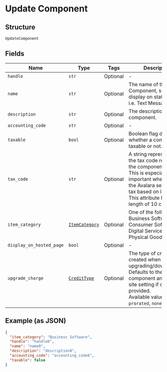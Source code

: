 
# Update Component

## Structure

`UpdateComponent`

## Fields

| Name | Type | Tags | Description |
|  --- | --- | --- | --- |
| `handle` | `str` | Optional | - |
| `name` | `str` | Optional | The name of the Component, suitable for display on statements. i.e. Text Messages. |
| `description` | `str` | Optional | The description of the component. |
| `accounting_code` | `str` | Optional | - |
| `taxable` | `bool` | Optional | Boolean flag describing whether a component is taxable or not. |
| `tax_code` | `str` | Optional | A string representing the tax code related to the component type. This is especially important when using the Avalara service to tax based on locale. This attribute has a max length of 10 characters. |
| `item_category` | [`ItemCategory`](../../doc/models/item-category.md) | Optional | One of the following: Business Software, Consumer Software, Digital Services, Physical Goods, Other |
| `display_on_hosted_page` | `bool` | Optional | - |
| `upgrade_charge` | [`CreditType`](../../doc/models/credit-type.md) | Optional | The type of credit to be created when upgrading/downgrading. Defaults to the component and then site setting if one is not provided.<br>Available values: `full`, `prorated`, `none`. |

## Example (as JSON)

```json
{
  "item_category": "Business Software",
  "handle": "handle6",
  "name": "name0",
  "description": "description0",
  "accounting_code": "accounting_code6",
  "taxable": false
}
```

